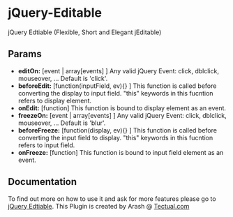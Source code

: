 jQuery-Editable
===============

jQuery Edtiable (Flexible, Short and Elegant jEditable)

Params
-------
* **editOn:** [event | array[events] ] Any valid jQuery Event: click, dblclick, mouseover, ... Default is 'click'.
* **beforeEdit:** [function(inputField, ev){} ] This function is called before converting the display to input field. "this" keywords in this fucntion refers to display element.
* **onEdit:** [function] This function is bound to display element as an event.
* **freezeOn:** [event | array[events] ] Any valid jQuery Event: click, dblclick, mouseover, ... Default is 'blur'.
* **beforeFreeze:** [function(display, ev){} ] This function is called before converting the input field to display. "this" keywords in this fucntion refers to input field.
* **onFreeze:** [function] This function is bound to input field element as an event.

Documentation 
-------
To find out more on how to use it and ask for more features please go to [jQuery Edtiable](http://www.tectual.com.au/posts/7/jQuery-Editable-Plugin-Best-In-Place-Editor-.html). This Plugin is created by Arash @ [Tectual.com](http://www.tectual.com.au)